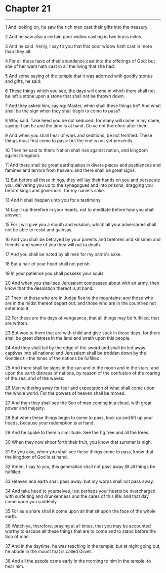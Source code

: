 # Chapter 21

***

1 And looking on, he saw the rich men cast their gifts into the treasury.

2 And he saw also a certain poor widow casting in two brass mites.

3 And he said: Verily, I say to you that this poor widow hath cast in more than they all.

4 For all these have of their abundance cast into the offerings of God: but she of her want hath cast in all the living that she had.

5 And some saying of the temple that it was adorned with goodly stones and gifts, he said:

6 These things which you see, the days will come in which there shall not be left a stone upon a stone that shall not be thrown down.

7 And they asked him, saying: Master, when shall these things be? And what shall be the sign when they shall begin to come to pass?

8 Who said: Take heed you be not seduced: for many will come in my name, saying: I am he and the time is at hand. Go ye not therefore after them.

9 And when you shall hear of wars and seditions, be not terrified. These things must first come to pass: but the end is not yet presently.

10 Then he said to them: Nation shall rise against nation, and kingdom against kingdom.

11 And there shall be great earthquakes in divers places and pestilences and famines and terrors from heaven: and there shall be great signs.

12 But before all these things, they will lay their hands on you and persecute you, delivering you up to the synagogues and into prisons, dragging you before kings and governors, for my name's sake.

13 And it shall happen unto you for a testimony.

14 Lay it up therefore in your hearts, not to meditate before how you shall answer:

15 For I will give you a mouth and wisdom, which all your adversaries shall not be able to resist and gainsay.

16 And you shall be betrayed by your parents and brethren and kinsmen and friends: and some of you they will put to death.

17 And you shall be hated by all men for my name's sake.

18 But a hair of your head shall not perish.

19 In your patience you shall possess your souls.

20 And when you shall see Jerusalem compassed about with an army, then know that the desolation thereof is at hand.

21 Then let those who are in Judea flee to the mountains: and those who are in the midst thereof depart out: and those who are in the countries not enter into it.

22 For these are the days of vengeance, that all things may be fulfilled, that are written.

23 But woe to them that are with child and give suck in those days: for there shall be great distress in the land and wrath upon this people.

24 And they shall fall by the edge of the sword and shall be led away captives into all nations: and Jerusalem shall be trodden down by the Gentiles till the times of the nations be fulfilled.

25 And there shall be signs in the sun and in the moon and in the stars; and upon the earth distress of nations, by reason of the confusion of the roaring of the sea, and of the waves:

26 Men withering away for fear and expectation of what shall come upon the whole world. For the powers of heaven shall be moved.

27 And then they shall see the Son of man coming in a cloud, with great power and majesty.

28 But when these things begin to come to pass, look up and lift up your heads, because your redemption is at hand.

29 And he spoke to them a similitude. See the fig tree and all the trees:

30 When they now shoot forth their fruit, you know that summer is nigh;

31 So you also, when you shall see these things come to pass, know that the kingdom of God is at hand.

32 Amen, I say to you, this generation shall not pass away till all things be fulfilled.

33 Heaven and earth shall pass away: but my words shall not pass away.

34 And take heed to yourselves, lest perhaps your hearts be overcharged with surfeiting and drunkenness and the cares of this life: and that day come upon you suddenly.

35 For as a snare shall it come upon all that sit upon the face of the whole earth.

36 Watch ye, therefore, praying at all times, that you may be accounted worthy to escape all these things that are to come and to stand before the Son of man.

37 And in the daytime, he was teaching in the temple: but at night going out, he abode in the mount that is called Olivet.

38 And all the people came early in the morning to him in the temple, to hear him.

